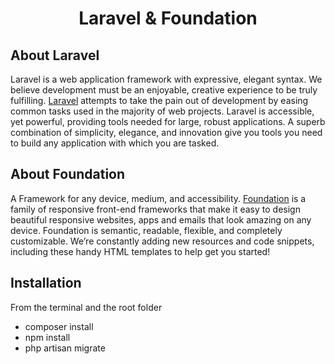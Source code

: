 <h1 align="center">Laravel & Foundation</h1>

## About Laravel

Laravel is a web application framework with expressive, elegant syntax. We believe development must be an enjoyable, creative experience to be truly fulfilling. [Laravel](https://laravel.com) attempts to take the pain out of development by easing common tasks used in the majority of web projects. Laravel is accessible, yet powerful, providing tools needed for large, robust applications. A superb combination of simplicity, elegance, and innovation give you tools you need to build any application with which you are tasked.

## About Foundation

A Framework for any device, medium, and accessibility. [Foundation](http://foundation.zurb.com/) is a family of responsive front-end frameworks that make it easy to design beautiful responsive websites, apps and emails that look amazing on any device. Foundation is semantic, readable, flexible, and completely customizable. We’re constantly adding new resources and code snippets, including these handy HTML templates to help get you started!

## Installation

From the terminal and the root folder

* composer install
* npm install
* php artisan migrate
